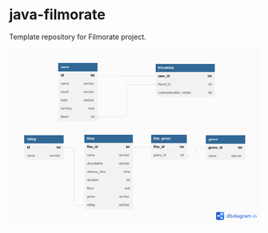 # java-filmorate
Template repository for Filmorate project.

<img src="/db-diagramm/ER-filmorate.png\"/>
